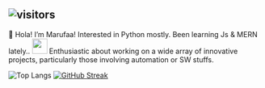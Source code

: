 ## ![visitors](https://visitor-badge.laobi.icu/badge?page_id=pyDev-marufa&right_color=Chocolate) 


💫 Hola! I’m Marufaa! Interested in Python mostly. Been learning Js & MERN lately..  <img src="https://media.giphy.com/media/WUlplcMpOCEmTGBtBW/giphy.gif" width="30">
Enthusiastic about working on a wide array of innovative projects, particularly those involving automation or SW stuffs.



  
![Top Langs](https://github-readme-stats.vercel.app/api/top-langs/?username=pyDev-marufa&layout=compact)   [![GitHub Streak](https://github-readme-streak-stats.herokuapp.com?user=pyDev-marufa&theme=shadow-red&hide_border=true&type=png&background=FFFFFF00)](https://git.io/streak-stats)


<!---!
pyDev-marufa/pyDev-marufa is a ✨ special ✨ repository because its `README.md` (this file) appears on your GitHub profile.
You can click the Preview link to take a look at your changes.
--->

